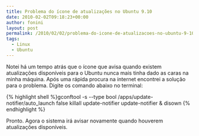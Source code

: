 ```yaml
---
title: Problema do ícone de atualizações no Ubuntu 9.10
date: 2010-02-02T09:18:23+00:00
author: fonini
layout: post
permalink: /2010/02/02/problema-do-icone-de-atualizacoes-no-ubuntu-9-10/
tags:
  - Linux
  - Ubuntu
---
```

Notei há um tempo atrás que o ícone que avisa quando existem atualizações disponíveis para o Ubuntu nunca mais tinha dado as caras na minha máquina. Após uma rápida procura na internet encontrei a solução para o problema. Digite os comando abaixo no terminal:

{% highlight shell %}gconftool -s --type bool /apps/update-notifier/auto_launch false
killall update-notifier
update-notifier &
disown
{% endhighlight %}

Pronto. Agora o sistema irá avisar novamente quando houverem atualizações disponíveis.